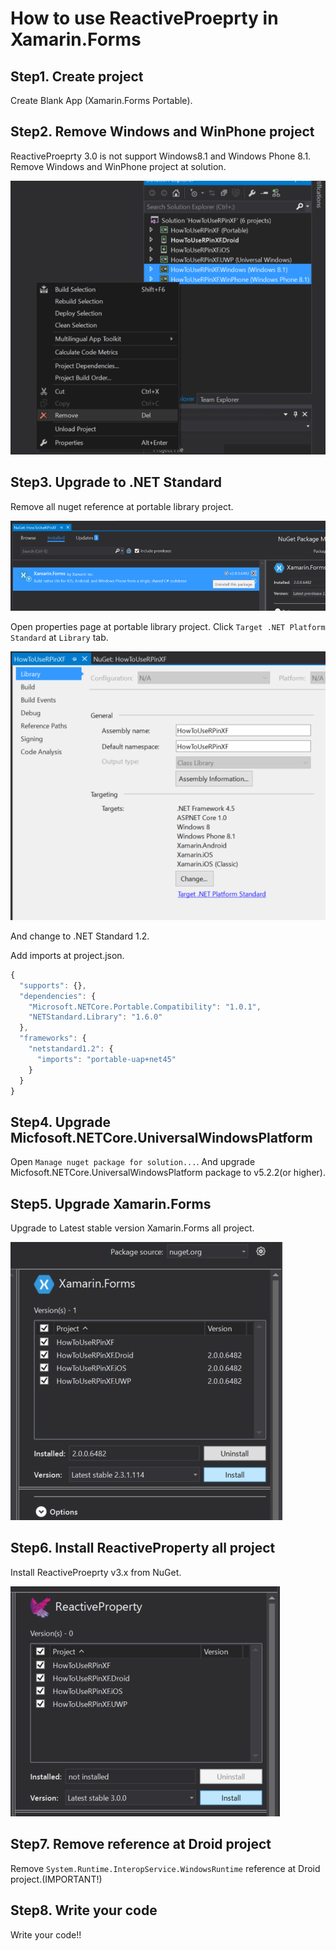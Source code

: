 # How to use ReactiveProeprty in Xamarin.Forms

## Step1. Create project
Create Blank App (Xamarin.Forms Portable).

## Step2. Remove Windows and WinPhone project
ReactiveProeprty 3.0 is not support Windows8.1 and Windows Phone 8.1.
Remove Windows and WinPhone project at solution.

![Remove project](Images/removewinandwpproject.PNG)

## Step3. Upgrade to .NET Standard

Remove all nuget reference at portable library project.

![Remove nuget reference](Images/removenugetpackage.png)

Open properties page at portable library project.
Click `Target .NET Platform Standard` at `Library` tab.

![Remove nuget reference](Images/targetnetplatformstandard.png)

And change to .NET Standard 1.2.

Add imports at project.json.

```javascript
{
  "supports": {},
  "dependencies": {
    "Microsoft.NETCore.Portable.Compatibility": "1.0.1",
    "NETStandard.Library": "1.6.0"
  },
  "frameworks": {
    "netstandard1.2": {
      "imports": "portable-uap+net45"
    }
  }
}
```
## Step4. Upgrade Micfosoft.NETCore.UniversalWindowsPlatform

Open `Manage nuget package for solution...`.
And upgrade Micfosoft.NETCore.UniversalWindowsPlatform package to v5.2.2(or higher).

## Step5. Upgrade Xamarin.Forms

Upgrade to Latest stable version Xamarin.Forms all project.

![Upgrade XF](Images/upgradexf.png)

## Step6. Install ReactiveProperty all project

Install ReactiveProeprty v3.x from NuGet.

![Install RP](Images/installrp.PNG)

## Step7. Remove reference at Droid project

Remove `System.Runtime.InteropService.WindowsRuntime` reference at Droid project.(IMPORTANT!)

## Step8. Write your code

Write your code!!
